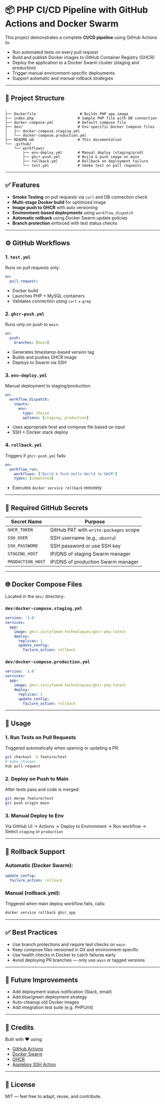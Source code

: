 # 📦 PHP CI/CD Pipeline with GitHub Actions and Docker Swarm

This project demonstrates a complete **CI/CD pipeline** using GitHub Actions to:

* Run automated tests on every pull request
* Build and publish Docker images to GitHub Container Registry (GHCR)
* Deploy the application to a Docker Swarm cluster (staging and production)
* Trigger manual environment-specific deployments
* Support automatic and manual rollback strategies

---

## 📁 Project Structure

```
.
├── Dockerfile                    # Builds PHP app image
├── index.php                    # Sample PHP file with DB connection
├── docker-compose.yml           # Default compose file
├── dev/                         # Env-specific Docker Compose files
│   ├── docker-compose.staging.yml
│   └── docker-compose.production.yml
├── README.md                    # This documentation
└── .github/
    └── workflows/
        ├── env-deploy.yml       # Manual deploy (staging/prod)
        ├── ghcr-push.yml        # Build & push image on main
        ├── rollback.yml         # Rollback on deployment failure
        └── test.yml             # Smoke test on pull requests
```

---

## ✅ Features

* **Smoke Testing** on pull requests via `curl` and DB connection check
* **Multi-stage Docker build** for optimized image
* **Image push to GHCR** with auto versioning
* **Environment-based deployments** using `workflow_dispatch`
* **Automatic rollback** using Docker Swarm update policies
* **Branch protection** enforced with test status checks

---

## ⚙️ GitHub Workflows

### 1. `test.yml`

Runs on pull requests only:

```yaml
on:
  pull_request:
```

* Docker build
* Launches PHP + MySQL containers
* Validates connection using `curl` + `grep`

### 2. `ghcr-push.yml`

Runs only on push to `main`:

```yaml
on:
  push:
    branches: [main]
```

* Generates timestamp-based version tag
* Builds and pushes GHCR image
* Deploys to Swarm via SSH

### 3. `env-deploy.yml`

Manual deployment to staging/production:

```yaml
on:
  workflow_dispatch:
    inputs:
      env:
        type: choice
        options: [staging, production]
```

* Uses appropriate host and compose file based on input
* SSH + Docker stack deploy

### 4. `rollback.yml`

Triggers if `ghcr-push.yml` fails:

```yaml
on:
  workflow_run:
    workflows: ["Build & Push Hello World to GHCR"]
    types: [completed]
```

* Executes `docker service rollback` remotely

---

## 🔐 Required GitHub Secrets

| Secret Name       | Purpose                                |
| ----------------- | -------------------------------------- |
| `GHCR_TOKEN`      | GitHub PAT with `write:packages` scope |
| `SSH_USER`        | SSH username (e.g., `ubuntu`)          |
| `SSH_PASSWORD`    | SSH password or use SSH key            |
| `STAGING_HOST`    | IP/DNS of staging Swarm manager        |
| `PRODUCTION_HOST` | IP/DNS of production Swarm manager     |

---

## 🌐 Docker Compose Files

Located in the `dev/` directory:

### `dev/docker-compose.staging.yml`

```yaml
version: '3.8'
services:
  app:
    image: ghcr.io/cyfamod-technologies/ghcr-php:latest
    deploy:
      replicas: 1
      update_config:
        failure_action: rollback
```

### `dev/docker-compose.production.yml`

```yaml
version: '3.8'
services:
  app:
    image: ghcr.io/cyfamod-technologies/ghcr-php:latest
    deploy:
      replicas: 3
      update_config:
        failure_action: rollback
```

---

## 🚀 Usage

### 1. Run Tests on Pull Requests

Triggered automatically when opening or updating a PR:

```bash
git checkout -b feature/test
# make changes
hub pull-request
```

### 2. Deploy on Push to Main

After tests pass and code is merged:

```bash
git merge feature/test
git push origin main
```

### 3. Manual Deploy to Env

Via GitHub UI → Actions → Deploy to Environment → Run workflow → Select `staging` or `production`

---

## 🔁 Rollback Support

### Automatic (Docker Swarm):

```yaml
update_config:
  failure_action: rollback
```

### Manual (rollback.yml):

Triggered when main deploy workflow fails, calls:

```bash
docker service rollback ghcr_app
```

---

## ✅ Best Practices

* Use branch protections and require test checks on `main`
* Keep compose files versioned in Git and environment-specific
* Use health checks in Docker to catch failures early
* Avoid deploying PR branches — only use `main` or tagged versions

---

## 📣 Future Improvements

* Add deployment status notification (Slack, email)
* Add blue/green deployment strategy
* Auto-cleanup old Docker images
* Add integration test suite (e.g. PHPUnit)

---

## 🧠 Credits

Built with ❤️ using:

* [GitHub Actions](https://github.com/features/actions)
* [Docker Swarm](https://docs.docker.com/engine/swarm/)
* [GHCR](https://ghcr.io)
* [Appleboy SSH Action](https://github.com/appleboy/ssh-action)

---

## 📄 License

MIT — feel free to adapt, reuse, and contribute.
